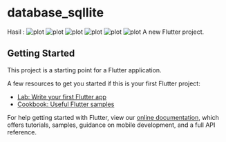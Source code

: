 # database_sqllite
Hasil :
![plot](./Hasil/A.jpg)
![plot](./Hasil/B.jpg)
![plot](./Hasil/C.jpg)
![plot](./Hasil/D.jpg)
![plot](./Hasil/E.jpg)
![plot](./Hasil/F.jpg)
A new Flutter project.

## Getting Started

This project is a starting point for a Flutter application.

A few resources to get you started if this is your first Flutter project:

- [Lab: Write your first Flutter app](https://flutter.dev/docs/get-started/codelab)
- [Cookbook: Useful Flutter samples](https://flutter.dev/docs/cookbook)

For help getting started with Flutter, view our
[online documentation](https://flutter.dev/docs), which offers tutorials,
samples, guidance on mobile development, and a full API reference.
